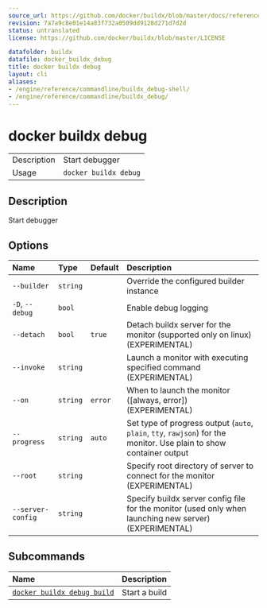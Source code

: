 ```yaml
---
source_url: https://github.com/docker/buildx/blob/master/docs/reference/buildx_debug.md
revision: 7a7a9c8e01e14a83f732a0509dd9128d271d7d2d
status: untranslated
license: https://github.com/docker/buildx/blob/master/LICENSE

datafolder: buildx
datafile: docker_buildx_debug
title: docker buildx debug
layout: cli
aliases:
- /engine/reference/commandline/buildx_debug-shell/
- /engine/reference/commandline/buildx_debug/
---
```


# docker buildx debug

|             |                       |
|-------------|-----------------------|
| Description | Start debugger        |
| Usage       | `docker buildx debug` |

## Description

Start debugger

## Options

| Name              | Type     | Default | Description                                                                                                         |
|:------------------|:---------|:--------|:--------------------------------------------------------------------------------------------------------------------|
| `--builder`       | `string` |         | Override the configured builder instance                                                                            |
| `-D`, `--debug`   | `bool`   |         | Enable debug logging                                                                                                |
| `--detach`        | `bool`   | `true`  | Detach buildx server for the monitor (supported only on linux) (EXPERIMENTAL)                                       |
| `--invoke`        | `string` |         | Launch a monitor with executing specified command (EXPERIMENTAL)                                                    |
| `--on`            | `string` | `error` | When to launch the monitor ([always, error]) (EXPERIMENTAL)                                                         |
| `--progress`      | `string` | `auto`  | Set type of progress output (`auto`, `plain`, `tty`, `rawjson`) for the monitor. Use plain to show container output |
| `--root`          | `string` |         | Specify root directory of server to connect for the monitor (EXPERIMENTAL)                                          |
| `--server-config` | `string` |         | Specify buildx server config file for the monitor (used only when launching new server) (EXPERIMENTAL)              |

## Subcommands

| Name                                    | Description   |
|:----------------------------------------|:--------------|
| [`docker buildx debug build`](build.md) | Start a build |

